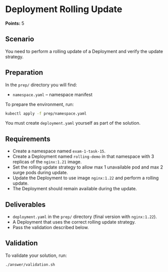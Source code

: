 # Deployment Rolling Update

**Points:** 5

## Scenario
You need to perform a rolling update of a Deployment and verify the update strategy.

## Preparation
In the `prep/` directory you will find:
- `namespace.yaml` – namespace manifest

To prepare the environment, run:
```sh
kubectl apply -f prep/namespace.yaml
```

You must create `deployment.yaml` yourself as part of the solution.

## Requirements
- Create a namespace named `exam-1-task-15`.
- Create a Deployment named `rolling-demo` in that namespace with 3 replicas of the `nginx:1.21` image.
- Set the rolling update strategy to allow max 1 unavailable pod and max 2 surge pods during update.
- Update the Deployment to use image `nginx:1.22` and perform a rolling update.
- The Deployment should remain available during the update.

## Deliverables
- `deployment.yaml` in the `prep/` directory (final version with `nginx:1.22`).
- A Deployment that uses the correct rolling update strategy.
- Pass the validation described below.

## Validation
To validate your solution, run:
```sh
./answer/validation.sh
```